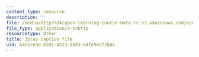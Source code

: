 ```yaml
---
content_type: resource
description: ''
file: /media/https%3A/open-learning-course-data-rc.s3.amazonaws.com/esd-290-special-topics-in-supply-chain-management-spring-2005/b4e1cead83dc4523d8d3e4fe942f764a_hAMwuUM8frc.srt
file_type: application/x-subrip
resourcetype: Other
title: 3play caption file
uid: b4e1cead-83dc-4523-d8d3-e4fe942f764a
---
```

